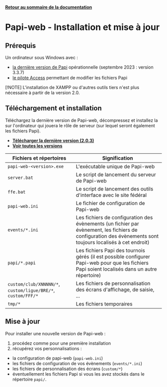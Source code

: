 **[Retour au sommaire de la documentation](../README.md)**

# Papi-web - Installation et mise à jour

## Prérequis

Un ordinateur sous Windows avec :
  - [la dernière version de Papi](https://dna.ffechecs.fr/ressources/appariements/papi/) opérationnelle (septembre 2023 : version 3.3.7)
  - [le pilote Access](https://www.microsoft.com/en-us/download/details.aspx?id=54920) permettant de modifier les fichiers Papi

[!NOTE]
L'installation de XAMPP ou d'autres outils tiers n'est plus nécessaire à partir de la version 2.0.

## Téléchargement et installation

Téléchargez la dernière version de Papi-web, décompressez et installez la 
sur l'ordinateur qui jouera le rôle de serveur (sur lequel seront également les fichiers Papi).

- **[Télécharger la dernière version (2.0.3)](https://github.com/pascalaubry/papi-web/releases/download/2.0.3/papi-web-2.0.3.zip)**
- **[Voir toutes les versions](https://github.com/pascalaubry/papi-web/releases)**

| Fichiers et répertoires                                      | Signification                                                                                                                                               |
|--------------------------------------------------------------|-------------------------------------------------------------------------------------------------------------------------------------------------------------|
| `papi-web-<version>.exe`                                     | L'exécutable unique de Papi-web                                                                                                                             |
| `server.bat`                                                 | Le script de lancement du serveur de Papi-web                                                                                                               |
| `ffe.bat`                                                    | Le script de lancement des outils d'interface avec le site fédéral                                                                                          |
| `papi-web.ini`                                               | Le fichier de configuration de Papi-web                                                                                                                     |
| `events/*.ini`                                               | Les fichiers de configuration des évènements (un fichier par évènement, les fichiers de configuration des évènements sont toujours localisés à cet endroit) |
| `papi/*.papi`                                                | Les fichiers Papi des tournois gérés (il est possible configurer Papi-web pour que les fichiers Papi soient localisés dans un autre répertoire)             |
| `custom/club/XNNNNN/*`, `custom/ligue/BRE/*`, `custom/FFF/*` | Les fichiers de personnalisation des écrans d'affichage, de saisie, ...                                                                                     |
| `tmp/*`                                                      | Les fichiers temporaires                                                                                                                                    |

## Mise à jour

Pour installer une nouvelle version de Papi-web :
1. procédez comme pour une première installation
2. récupérez vos personnalisations :
  - la configuration de papi-web (`papi-web.ini`)
  - les fichiers de configuration de vos évènements (`events/*.ini`)
  - les fichiers de personnalisation des écrans (`custom/*`)
  - éventuellement les fichiers Papi si vous les avez stockés dans le répertoire `papi/`.

